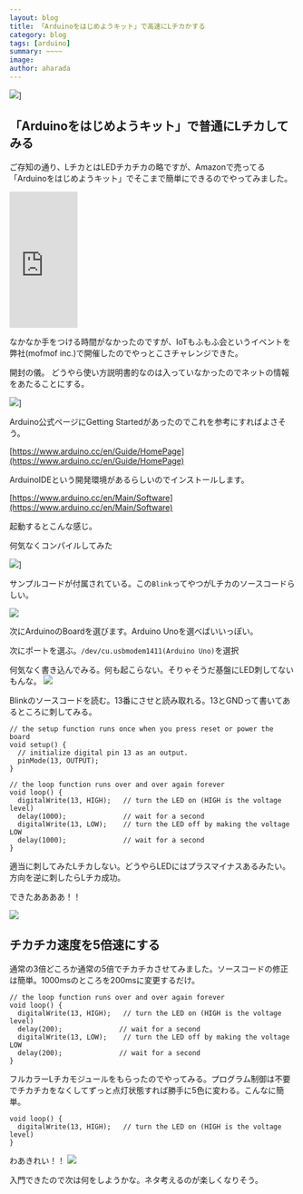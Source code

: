 ```yaml
---
layout: blog
title: 「Arduinoをはじめようキット」で高速にLチカかする
category: blog
tags: [arduino]  
summary: ~~~~
image:
author: aharada
---
```


![](../images/blog/2015-07-11-arduino-led/led-green.jpg)]

## 「Arduinoをはじめようキット」で普通にLチカしてみる

ご存知の通り、LチカとはLEDチカチカの略ですが、Amazonで売ってる「Arduinoをはじめようキット」でそこまで簡単にできるのでやってみました。

<iframe src="http://rcm-fe.amazon-adsystem.com/e/cm?lt1=_blank&bc1=FFFFFF&IS2=1&bg1=FFFFFF&fc1=000000&lc1=0 000FF&t=redhornet09-22&o=9&p=8&l=as1&m=amazon&f=ifr&ref=qf_sp_asin_til&asins=B0025Y6C5G" style="width:120px;height:240px;" scrolling="no" marginwidth="0" marginheight="0" frameborder="0"></iframe>

なかなか手をつける時間がなかったのですが、IoTもふもふ会というイベントを弊社(mofmof inc.)で開催したのでやっとこさチャレンジできた。

開封の儀。
どうやら使い方説明書的なのは入っていなかったのでネットの情報をあたることにする。

![](../images/blog/2015-07-11-arduino-led/open.jpg)]

Arduino公式ページにGetting Startedがあったのでこれを参考にすればよさそう。

[https://www.arduino.cc/en/Guide/HomePage](https://www.arduino.cc/en/Guide/HomePage)

ArduinoIDEという開発環境があるらしいのでインストールします。

[https://www.arduino.cc/en/Main/Software](https://www.arduino.cc/en/Main/Software)

起動するとこんな感じ。

何気なくコンパイルしてみた

![](../images/blog/2015-07-11-arduino-led/compile.png)]

サンプルコードが付属されている。この`Blink`ってやつがLチカのソースコードらしい。

![](../images/blog/2015-07-11-arduino-led/blink.png)

次にArduinoのBoardを選びます。Arduino Unoを選べばいいっぽい。

次にポートを選ぶ。`/dev/cu.usbmodem1411(Arduino Uno)`を選択

何気なく書き込んでみる。何も起こらない。そりゃそうだ基盤にLED刺してないもんな。
![](../images/blog/2015-07-11-arduino-led/write.png)

Blinkのソースコードを読む。13番にさせと読み取れる。13とGNDって書いてあるところに刺してみる。

```
// the setup function runs once when you press reset or power the board
void setup() {
  // initialize digital pin 13 as an output.
  pinMode(13, OUTPUT);
}

// the loop function runs over and over again forever
void loop() {
  digitalWrite(13, HIGH);   // turn the LED on (HIGH is the voltage level)
  delay(1000);              // wait for a second
  digitalWrite(13, LOW);    // turn the LED off by making the voltage LOW
  delay(1000);              // wait for a second
}
```

適当に刺してみたLチカしない。どうやらLEDにはプラスマイナスあるみたい。方向を逆に刺したらLチカ成功。

できたああああ！！

![](../images/blog/2015-07-11-arduino-led/success.jpg)


## チカチカ速度を5倍速にする

通常の3倍どころか通常の5倍でチカチカさせてみました。ソースコードの修正は簡単。1000msのところを200msに変更するだけ。

```
// the loop function runs over and over again forever
void loop() {
  digitalWrite(13, HIGH);   // turn the LED on (HIGH is the voltage level)
  delay(200);              // wait for a second
  digitalWrite(13, LOW);    // turn the LED off by making the voltage LOW
  delay(200);              // wait for a second
}
```

フルカラーLチカモジュールをもらったのでやってみる。プログラム制御は不要でチカチカをなくしてずっと点灯状態すれば勝手に5色に変わる。こんなに簡単。

```
void loop() {
  digitalWrite(13, HIGH);   // turn the LED on (HIGH is the voltage level)
}
```

わあきれい！！
![](../images/blog/2015-07-11-arduino-led/full-color.jpg)


入門できたので次は何をしようかな。ネタ考えるのが楽しくなりそう。
